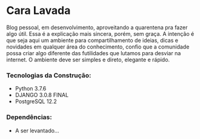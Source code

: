 # Cara Lavada
Blog pessoal, em desenvolvimento, aproveitando a quarentena pra fazer algo útil. Essa é a explicação mais sincera, porém, sem graça. A intenção é que seja aqui um ambiente para compartilhamento de ideias, dicas e novidades em qualquer área do conhecimento, confio que a comunidade possa criar algo diferente das futilidades que lutamos para desviar na internet. O ambiente deve ser simples e direto, elegante e rápido.   

### Tecnologias da Construção:
- Python 3.7.6
- DJANGO 3.0.8 FINAL
- PostgreSQL 12.2

### Dependências:
- A ser levantado...
